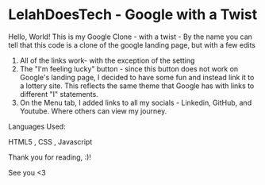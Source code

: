 # LelahDoesTech - Google with a Twist

Hello, World! This is my Google Clone - with a twist - 
By the name you can tell that this code is a clone of the google landing page, but with a few edits 
1) All of the links work- with the exception of the setting
2) The "I'm feeling lucky" button - since this button does not work on Google's landing page, I decided to have some fun and instead link it to a lottery site. This reflects the same theme that Google has with links to different "I" statements.
3) On the Menu tab, I added links to all my socials - Linkedin, GitHub, and Youtube. Where others can view my journey.

Languages Used:

HTML5 , CSS , Javascript

Thank you for reading, :)! 

See you <3

